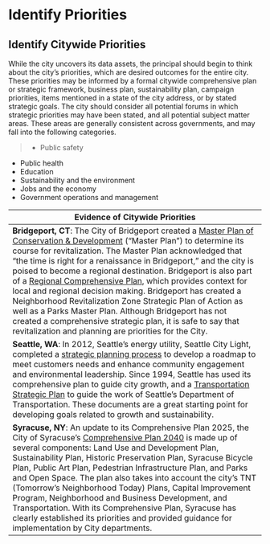 # Identify Priorities

## Identify Citywide Priorities

While the city uncovers its data assets, the principal should begin to think about the city’s priorities, which are desired outcomes for the entire city. These priorities may be informed by a formal citywide comprehensive plan or strategic framework, business plan, sustainability plan, campaign priorities, items mentioned in a state of the city address, or by stated strategic goals. The city should consider all potential forums in which strategic priorities may have been stated, and all potential subject matter areas. These areas are generally consistent across governments, and may fall into the following categories.

> * Public safety

* Public health
* Education
* Sustainability and the environment
* Jobs and the economy
* Government operations and management

| Evidence of Citywide Priorities                                                                                                                                                                                                                                                                                                                                                                                                                                                                                                                                                                                                                                                                                                                                                                                  |
| ---------------------------------------------------------------------------------------------------------------------------------------------------------------------------------------------------------------------------------------------------------------------------------------------------------------------------------------------------------------------------------------------------------------------------------------------------------------------------------------------------------------------------------------------------------------------------------------------------------------------------------------------------------------------------------------------------------------------------------------------------------------------------------------------------------------- |
| **Bridgeport, CT**: The City of Bridgeport created a [Master Plan of Conservation & Development](https://engage.bridgeportct.gov/plan-bridgeport) (“Master Plan”) to determine its course for revitalization. The Master Plan acknowledged that “the time is right for a renaissance in Bridgeport,” and the city is poised to become a regional destination. Bridgeport is also part of a [Regional Comprehensive Plan](https://engage.bridgeportct.gov/plan-bridgeport), which provides context for local and regional decision making. Bridgeport has created a Neighborhood Revitalization Zone Strategic Plan of Action as well as a Parks Master Plan. Although Bridgeport has not created a comprehensive strategic plan, it is safe to say that revitalization and planning are priorities for the City. |
| **Seattle, WA**: In 2012, Seattle’s energy utility, Seattle City Light, completed a [strategic planning process](http://www.seattle.gov/light/stratplan/futureStratPlan.asp) to develop a roadmap to meet customers needs and enhance community engagement and environmental leadership. Since 1994, Seattle has used its comprehensive plan to guide city growth, and a [Transportation Strategic Plan](http://www.seattle.gov/transportation/tsphome.htm) to guide the work of Seattle’s Department of Transportation. These documents are a great starting point for developing goals related to growth and sustainability.                                                                                                                                                                                   |
| **Syracuse, NY**: An update to its Comprehensive Plan 2025, the City of Syracuse’s [Comprehensive Plan 2040](http://www.syrgov.net/planning.aspx) is made up of several components: Land Use and Development Plan, Sustainability Plan, Historic Preservation Plan, Syracuse Bicycle Plan, Public Art Plan, Pedestrian Infrastructure Plan, and Parks and Open Space. The plan also takes into account the city’s TNT (Tomorrow’s Neighborhood Today) Plans, Capital Improvement Program, Neighborhood and Business Development, and Transportation. With its Comprehensive Plan, Syracuse has clearly established its priorities and provided guidance for implementation by City departments.                                                                                                                  |
